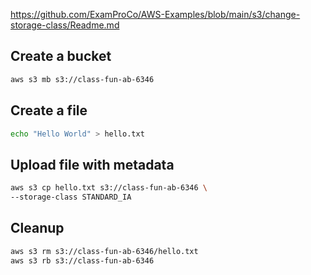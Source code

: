 https://github.com/ExamProCo/AWS-Examples/blob/main/s3/change-storage-class/Readme.md

## Create a bucket

```sh
aws s3 mb s3://class-fun-ab-6346
```

## Create a file

```sh
echo "Hello World" > hello.txt
```

## Upload file with metadata

```sh
aws s3 cp hello.txt s3://class-fun-ab-6346 \
--storage-class STANDARD_IA
```

## Cleanup

```sh
aws s3 rm s3://class-fun-ab-6346/hello.txt
aws s3 rb s3://class-fun-ab-6346
```
